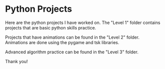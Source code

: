 # Python Projects

Here are the python projects I have worked on. The "Level 1" folder contains projects that are basic python skills practice. 

Projects that have animations can be found in the "Level 2" folder. Animations are done using the pygame and tsk libraries. 

Advanced algorithm practice can be found in the "Level 3" folder. 

Thank you!
